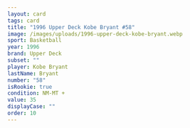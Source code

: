 ```yaml
---
layout: card
tags: card
title: "1996 Upper Deck Kobe Bryant #58"
image: /images/uploads/1996-upper-deck-kobe-bryant.webp
sport: Basketball
year: 1996
brand: Upper Deck
subset: ""
player: Kobe Bryant
lastName: Bryant
number: "58"
isRookie: true
condition: NM-MT +
value: 35
displayCase: ""
order: 10
---
```

